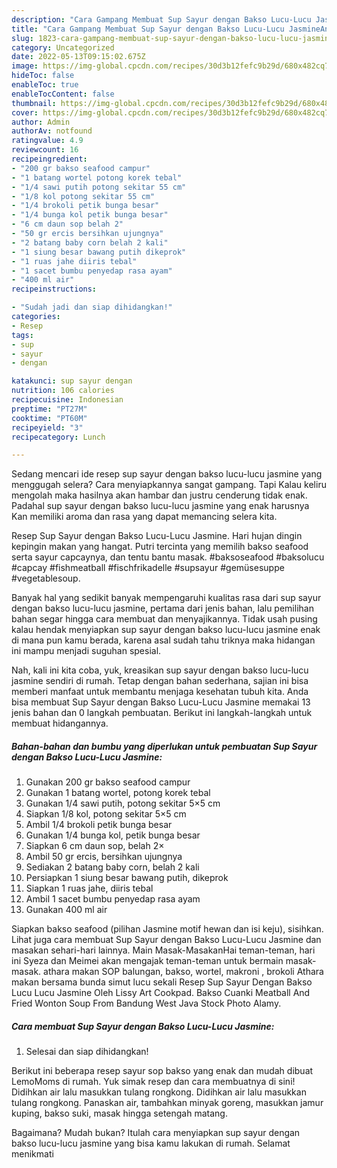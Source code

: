 ```yaml
---
description: "Cara Gampang Membuat Sup Sayur dengan Bakso Lucu-Lucu JasmineAnti Ribet"
title: "Cara Gampang Membuat Sup Sayur dengan Bakso Lucu-Lucu JasmineAnti Ribet"
slug: 1823-cara-gampang-membuat-sup-sayur-dengan-bakso-lucu-lucu-jasmineanti-ribet
category: Uncategorized
date: 2022-05-13T09:15:02.675Z
image: https://img-global.cpcdn.com/recipes/30d3b12fefc9b29d/680x482cq70/sup-sayur-dengan-bakso-lucu-lucu-jasmine-foto-resep-utama.jpg
hideToc: false
enableToc: true
enableTocContent: false
thumbnail: https://img-global.cpcdn.com/recipes/30d3b12fefc9b29d/680x482cq70/sup-sayur-dengan-bakso-lucu-lucu-jasmine-foto-resep-utama.jpg
cover: https://img-global.cpcdn.com/recipes/30d3b12fefc9b29d/680x482cq70/sup-sayur-dengan-bakso-lucu-lucu-jasmine-foto-resep-utama.jpg
author: Admin
authorAv: notfound
ratingvalue: 4.9
reviewcount: 16
recipeingredient:
- "200 gr bakso seafood campur"
- "1 batang wortel potong korek tebal"
- "1/4 sawi putih potong sekitar 55 cm"
- "1/8 kol potong sekitar 55 cm"
- "1/4 brokoli petik bunga besar"
- "1/4 bunga kol petik bunga besar"
- "6 cm daun sop belah 2"
- "50 gr ercis bersihkan ujungnya"
- "2 batang baby corn belah 2 kali"
- "1 siung besar bawang putih dikeprok"
- "1 ruas jahe diiris tebal"
- "1 sacet bumbu penyedap rasa ayam"
- "400 ml air"
recipeinstructions:

- "Sudah jadi dan siap dihidangkan!"
categories:
- Resep
tags:
- sup
- sayur
- dengan

katakunci: sup sayur dengan 
nutrition: 106 calories
recipecuisine: Indonesian
preptime: "PT27M"
cooktime: "PT60M"
recipeyield: "3"
recipecategory: Lunch

---
```



Sedang mencari ide resep sup sayur dengan bakso lucu-lucu jasmine yang menggugah selera? Cara menyiapkannya sangat gampang. Tapi Kalau keliru mengolah maka hasilnya akan hambar dan justru cenderung tidak enak. Padahal sup sayur dengan bakso lucu-lucu jasmine yang enak harusnya Kan memiliki aroma dan rasa yang dapat memancing selera kita.


Resep Sup Sayur dengan Bakso Lucu-Lucu Jasmine. Hari hujan dingin kepingin makan yang hangat. Putri tercinta yang memilih bakso seafood serta sayur capcaynya, dan tentu bantu masak. #baksoseafood #baksolucu #capcay #fishmeatball #fischfrikadelle #supsayur #gemüsesuppe #vegetablesoup.

Banyak hal yang sedikit banyak mempengaruhi kualitas rasa dari sup sayur dengan bakso lucu-lucu jasmine, pertama dari jenis bahan, lalu pemilihan bahan segar hingga cara membuat dan menyajikannya. Tidak usah pusing kalau hendak menyiapkan sup sayur dengan bakso lucu-lucu jasmine enak di mana pun kamu berada, karena asal sudah tahu triknya maka hidangan ini mampu menjadi suguhan spesial.


Nah, kali ini kita coba, yuk, kreasikan sup sayur dengan bakso lucu-lucu jasmine sendiri di rumah. Tetap dengan bahan sederhana, sajian ini bisa memberi manfaat untuk membantu menjaga kesehatan tubuh kita. Anda bisa membuat Sup Sayur dengan Bakso Lucu-Lucu Jasmine memakai 13 jenis bahan dan 0 langkah pembuatan. Berikut ini langkah-langkah untuk membuat hidangannya.

<!--inarticleads1-->

##### Bahan-bahan dan bumbu yang diperlukan untuk pembuatan Sup Sayur dengan Bakso Lucu-Lucu Jasmine:

1. Gunakan 200 gr bakso seafood campur
1. Gunakan 1 batang wortel, potong korek tebal
1. Gunakan 1/4 sawi putih, potong sekitar 5×5 cm
1. Siapkan 1/8 kol, potong sekitar 5×5 cm
1. Ambil 1/4 brokoli petik bunga besar
1. Gunakan 1/4 bunga kol, petik bunga besar
1. Siapkan 6 cm daun sop, belah 2×
1. Ambil 50 gr ercis, bersihkan ujungnya
1. Sediakan 2 batang baby corn, belah 2 kali
1. Persiapkan 1 siung besar bawang putih, dikeprok
1. Siapkan 1 ruas jahe, diiris tebal
1. Ambil 1 sacet bumbu penyedap rasa ayam
1. Gunakan 400 ml air


Siapkan bakso seafood (pilihan Jasmine motif hewan dan isi keju), sisihkan. Lihat juga cara membuat Sup Sayur dengan Bakso Lucu-Lucu Jasmine dan masakan sehari-hari lainnya. Main Masak-MasakanHai teman-teman, hari ini Syeza dan Meimei akan mengajak teman-teman untuk bermain masak-masak. athara makan SOP balungan, bakso, wortel, makroni , brokoli Athara makan bersama bunda simut lucu sekali Resep Sup Sayur Dengan Bakso Lucu Lucu Jasmine Oleh Lissy Art Cookpad. Bakso Cuanki Meatball And Fried Wonton Soup From Bandung West Java Stock Photo Alamy. 

<!--inarticleads2-->

##### Cara membuat Sup Sayur dengan Bakso Lucu-Lucu Jasmine:


1. Selesai dan siap dihidangkan!

Berikut ini beberapa resep sayur sop bakso yang enak dan mudah dibuat LemoMoms di rumah. Yuk simak resep dan cara membuatnya di sini! Didihkan air lalu masukkan tulang rongkong. Didihkan air lalu masukkan tulang rongkong. Panaskan air, tambahkan minyak goreng, masukkan jamur kuping, bakso suki, masak hingga setengah matang. 

Bagaimana? Mudah bukan? Itulah cara menyiapkan sup sayur dengan bakso lucu-lucu jasmine yang bisa kamu lakukan di rumah. Selamat menikmati

